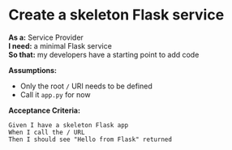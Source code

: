# Create a skeleton Flask service

**As a:** Service Provider  
**I need:** a minimal Flask service  
**So that:** my developers have a starting point to add code

**Assumptions:**

- Only the root `/` URl needs to be defined
- Call it `app.py` for now

**Acceptance Criteria:**

```gherkin
Given I have a skeleton Flask app
When I call the / URL
Then I should see "Hello from Flask" returned
```
